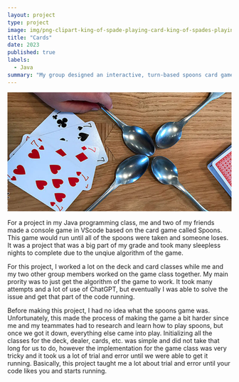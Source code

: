 ```yaml
---
layout: project
type: project
image: img/png-clipart-king-of-spade-playing-card-king-of-spades-playing-card-suit-jack-queen-miscellaneous-game-thumbnail.png
title: "Cards"
date: 2023
published: true
labels:
  - Java
summary: "My group designed an interactive, turn-based spoons card game for my Java college course."
---
```


<img class="img-fluid" src="../img/spoons-2.jpg">

For a project in my Java programming class, me and two of my friends made a console game in VScode based on the card game called Spoons. This game would run until all of the spoons were taken and someone loses. It was a project that was a big part of my grade and took many sleepless nights to complete due to the unqiue algorithm of the game.

For this project, I worked a lot on the deck and card classes while me and my two other group members worked on the game class together. My main prority was to just get the algorithm of the game to work. It took many attempts and a lot of use of ChatGPT, but eventually I was able to solve the issue and get that part of the code running.

Before making this project, I had no idea what the spoons game was. Unfortunately, this made the process of making the game a bit harder since me and my teammates had to research and learn how to play spoons, but once we got it down, everything else came into play. Initializing all the classes for the deck, dealer, cards, etc. was simple and did not take that long for us to do, however the implementation for the game class was very tricky and it took us a lot of trial and error until we were able to get it running. Basically, this project taught me a lot about trial and error until your code likes you and starts running. 
